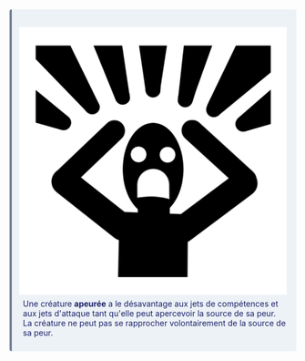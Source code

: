 <div class="warning" style='background-color:#EDF2F7; color:#1A2067; border-left: solid #718096 4px; border-radius: 4px;'>
<p style='padding:0.7em; margin-left:0.7em; display: inline-block;'>
<img src="Illustrations/Conditions/Frightened.png" style="zoom:70%;  float:right; padding:0.7em"/>
Une créature <b>apeurée</b> a le désavantage aux jets de compétences et aux jets d'attaque tant qu'elle peut apercevoir la source de sa peur.<br>
La créature ne peut pas se rapprocher volontairement de la source de sa peur.<br>
</p>
</div>
